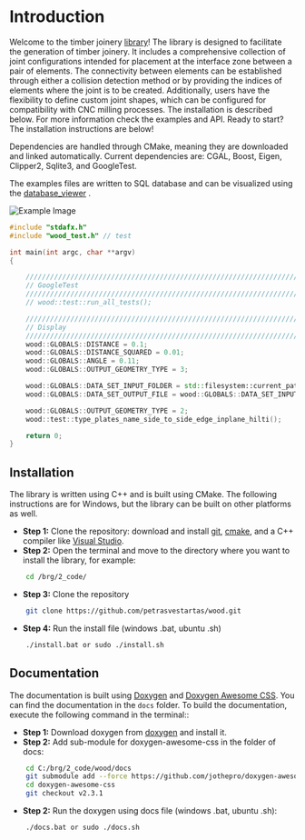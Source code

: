 # Introduction

Welcome to the timber joinery [library](https://github.com/petrasvestartas/wood)! The library is designed to facilitate the generation of timber joinery. It includes a comprehensive collection of joint configurations intended for placement at the interface zone between a pair of elements. The connectivity between elements can be established through either a collision detection method or by providing the indices of elements where the joint is to be created. Additionally, users have the flexibility to define custom joint shapes, which can be configured for compatibility with CNC milling processes. The installation is described below. For more information check the examples and API. Ready to start? The installation instructions are below!

Dependencies are handled through CMake, meaning they are downloaded and linked automatically. Current dependencies are: CGAL, Boost, Eigen, Clipper2, Sqlite3, and GoogleTest.

The examples files are written to SQL database and can be visualized using the [database_viewer](https://github.com/petrasvestartas/database_viewer) .

![Example Image](type_plates_name_side_to_side_edge_inplane_hexshell.png "Example of fingers joints in a hexagonal shell made of plates.")

```cpp
#include "stdafx.h"
#include "wood_test.h" // test

int main(int argc, char **argv)
{

	//////////////////////////////////////////////////////////////////////////////////////////////////////////////////////
	// GoogleTest
	//////////////////////////////////////////////////////////////////////////////////////////////////////////////////////
	// wood::test::run_all_tests();

	//////////////////////////////////////////////////////////////////////////////////////////////////////////////////////
	// Display
	//////////////////////////////////////////////////////////////////////////////////////////////////////////////////////
	wood::GLOBALS::DISTANCE = 0.1;
	wood::GLOBALS::DISTANCE_SQUARED = 0.01;
	wood::GLOBALS::ANGLE = 0.11;
	wood::GLOBALS::OUTPUT_GEOMETRY_TYPE = 3;

	wood::GLOBALS::DATA_SET_INPUT_FOLDER = std::filesystem::current_path().parent_path().string() + "\\src\\wood\\dataset\\";
	wood::GLOBALS::DATA_SET_OUTPUT_FILE = wood::GLOBALS::DATA_SET_INPUT_FOLDER + "out.xml";

	wood::GLOBALS::OUTPUT_GEOMETRY_TYPE = 2;
	wood::test::type_plates_name_side_to_side_edge_inplane_hilti();

	return 0;
}

```

## Installation

The library is written using C++ and is built using CMake. The following instructions are for Windows, but the library can be built on other platforms as well.

- **Step 1:** Clone the repository: download and install [git](https://git-scm.com/downloads), [cmake](https://cmake.org/download/), and a C++ compiler like [Visual Studio](https://visualstudio.microsoft.com/vs/community/).
- **Step 2:** Open the terminal and move to the directory where you want to install the library, for example:
```bash
    cd /brg/2_code/
```
- **Step 3:** Clone the repository
```bash
    git clone https://github.com/petrasvestartas/wood.git
```

- **Step 4:** Run the install file (windows .bat, ubuntu .sh)
```bash
    ./install.bat or sudo ./install.sh
```



## Documentation

The documentation is built using [Doxygen](http://www.doxygen.nl/) and [Doxygen Awesome CSS](https://github.com/jothepro/doxygen-awesome-css). You can find the documentation in the `docs` folder. To build the documentation, execute the following command in the terminal::
- **Step 1:** Download doxygen from [doxygen](https://www.doxygen.nl/download.html) and install it.
- **Step 2:** Add sub-module for doxygen-awesome-css in the folder of docs:
```bash
    cd C:/brg/2_code/wood/docs
    git submodule add --force https://github.com/jothepro/doxygen-awesome-css.git
    cd doxygen-awesome-css
    git checkout v2.3.1
```

- **Step 2:** Run the doxygen using docs file (windows .bat, ubuntu .sh):
```bash
	./docs.bat or sudo ./docs.sh
```

